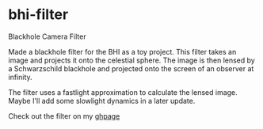 # bhi-filter
Blackhole Camera Filter

Made a blackhole filter for the BHI as a toy project. 
This filter takes an image and projects it onto the celestial sphere. 
The image is then lensed by a Schwarzschild blackhole and projected onto the screen of an observer at infinity.

The filter uses a fastlight approximation to calculate the lensed image. Maybe I'll add some slowlight dynamics in a later update.


Check out the filter on my [ghpage](https://dchang10.github.io/bhi-filter)
